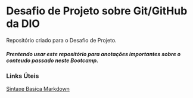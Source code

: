 # Desafio de Projeto sobre Git/GitHub da DIO
Repositório criado para o Desafio de Projeto.

##### Prentendo usar este repositório para anotações importantes sobre o conteudo passado neste Bootcamp.


### Links Úteis
[Sintaxe Basica Markdown](https://www.markdownguide.org/basic-syntax/)
